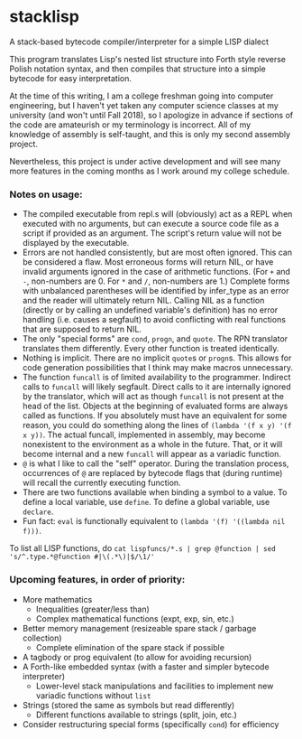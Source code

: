 # stacklisp
A stack-based bytecode compiler/interpreter for a simple LISP dialect

This program translates Lisp's nested list structure into Forth style reverse Polish notation syntax, and then compiles that structure into a simple bytecode for easy interpretation.

At the time of this writing, I am a college freshman going into computer engineering, but I haven't yet taken any computer science classes at my university (and won't until Fall 2018), so I apologize in advance if sections of the code are amateurish or my terminology is incorrect. All of my knowledge of assembly is self-taught, and this is only my second assembly project.

Nevertheless, this project is under active development and will see many more features in the coming months as I work around my college schedule.

### Notes on usage:
* The compiled executable from repl.s will (obviously) act as a REPL when executed with no arguments, but can execute a source code file as a script if provided as an argument. The script's return value will not be displayed by the executable.
* Errors are not handled consistently, but are most often ignored. This can be considered a flaw. Most erroneous forms will return NIL, or have invalid arguments ignored in the case of arithmetic functions. (For `+` and `-`, non-numbers are 0. For `*` and `/`, non-numbers are 1.) Complete forms with unbalanced parentheses will be identified by infer_type as an error and the reader will ultimately return NIL. Calling NIL as a function (directly or by calling an undefined variable's definition) has no error handling (i.e. causes a segfault) to avoid conflicting with real functions that are supposed to return NIL.
* The only "special forms" are `cond`, `progn`, and `quote`. The RPN translator translates them differently. Every other function is treated identically.
* Nothing is implicit. There are no implicit `quote`s or `progn`s. This allows for code generation possibilities that I think may make macros unnecessary.
* The function `funcall` is of limited availability to the programmer. Indirect calls to `funcall` will likely segfault. Direct calls to it are internally ignored by the translator, which will act as though `funcall` is not present at the head of the list. Objects at the beginning of evaluated forms are always called as functions. If you absolutely must have an equivalent for some reason, you could do something along the lines of `(lambda '(f x y) '(f x y))`. The actual funcall, implemented in assembly, may become nonexistent to the environment as a whole in the future. That, or it will become internal and a new `funcall` will appear as a variadic function.
* `@` is what I like to call the "self" operator. During the translation process, occurrences of `@` are replaced by bytecode flags that (during runtime) will recall the currently executing function.
* There are two functions available when binding a symbol to a value. To define a local variable, use `define`. To define a global variable, use `declare`.
* Fun fact: `eval` is functionally equivalent to `(lambda '(f) '((lambda nil f)))`.

To list all LISP functions, do `cat lispfuncs/*.s | grep @function | sed 's/^.type.*@function #|\(.*\)|$/\1/'`

### Upcoming features, in order of priority:
* More mathematics
	- Inequalities (greater/less than)
	- Complex mathematical functions (expt, exp, sin, etc.)
* Better memory management (resizeable spare stack / garbage collection)
	- Complete elimination of the spare stack if possible
* A tagbody or prog equivalent (to allow for avoiding recursion)
* A Forth-like embedded syntax (with a faster and simpler bytecode interpreter)
  - Lower-level stack manipulations and facilities to implement new variadic functions without `list`
* Strings (stored the same as symbols but read differently)
	- Different functions available to strings (split, join, etc.)
* Consider restructuring special forms (specifically `cond`) for efficiency

